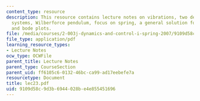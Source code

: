 ```yaml
---
content_type: resource
description: This resource contains lecture notes on vibrations, two degrees of freedom
  systems, Wilberforce pendulum, focus on spring, a general solution for free response,
  and bode plots.
file: /media/courses/2-003j-dynamics-and-control-i-spring-2007/9109d58c9d3b6944028be4e855451696_lec23.pdf
file_type: application/pdf
learning_resource_types:
- Lecture Notes
ocw_type: OCWFile
parent_title: Lecture Notes
parent_type: CourseSection
parent_uid: ff6105c6-0132-46bc-ca99-ad17eebefe7a
resourcetype: Document
title: lec23.pdf
uid: 9109d58c-9d3b-6944-028b-e4e855451696
---
```

